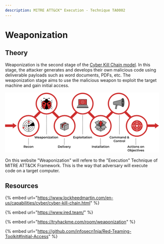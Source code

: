 ```yaml
---
description: MITRE ATT&CK™ Execution - Technique TA0002
---
```


# Weaponization

## Theory

Weaponization is the second stage of the [Cyber Kill Chain model](https://www.lockheedmartin.com/en-us/capabilities/cyber/cyber-kill-chain.html). In this stage, the attacker generates and develops their own malicious code using deliverable payloads such as word documents, PDFs, etc. The weaponization stage aims to use the malicious weapon to exploit the target machine and gain initial access.

![](../../.gitbook/assets/weaponization.png)

On this website "Weaponization" will refere to the "Execution" Technique of MITRE ATT\&CK Framework. This is the way that adversary will execute code on a target computer.

## Resources

{% embed url="https://www.lockheedmartin.com/en-us/capabilities/cyber/cyber-kill-chain.html" %}

{% embed url="https://www.ired.team/" %}

{% embed url="https://tryhackme.com/room/weaponization" %}

{% embed url="https://github.com/infosecn1nja/Red-Teaming-Toolkit#Initial-Access" %}
